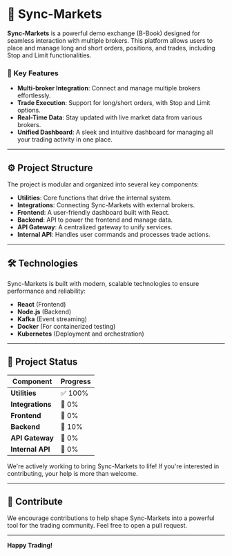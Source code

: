 # 🚀 Sync-Markets

**Sync-Markets** is a powerful demo exchange (B-Book) designed for seamless interaction with multiple brokers. This platform allows users to place and manage long and short orders, positions, and trades, including Stop and Limit functionalities.

### 🌟 Key Features
- **Multi-broker Integration**: Connect and manage multiple brokers effortlessly.
- **Trade Execution**: Support for long/short orders, with Stop and Limit options.
- **Real-Time Data**: Stay updated with live market data from various brokers.
- **Unified Dashboard**: A sleek and intuitive dashboard for managing all your trading activity in one place.

---

## ⚙️ Project Structure
The project is modular and organized into several key components:

- **Utilities**: Core functions that drive the internal system.
- **Integrations**: Connecting Sync-Markets with external brokers.
- **Frontend**: A user-friendly dashboard built with React.
- **Backend**: API to power the frontend and manage data.
- **API Gateway**: A centralized gateway to unify services.
- **Internal API**: Handles user commands and processes trade actions.

---

## 🛠️ Technologies
Sync-Markets is built with modern, scalable technologies to ensure performance and reliability:
- **React** (Frontend)
- **Node.js** (Backend)
- **Kafka** (Event streaming)
- **Docker** (For containerized testing)
- **Kubernetes** (Deployment and orchestration)

---

## 🚧 Project Status

| Component       | Progress    |
|-----------------|-------------|
| **Utilities**    | ✅ 100%     |
| **Integrations** | 🚧 0%       |
| **Frontend**     | 🚧 0%       |
| **Backend**      | 🚧 10%      |
| **API Gateway**  | 🚧 0%       |
| **Internal API** | 🚧 0%       |

We're actively working to bring Sync-Markets to life! If you're interested in contributing, your help is more than welcome.

---

## 🤝 Contribute
We encourage contributions to help shape Sync-Markets into a powerful tool for the trading community. Feel free to open a pull request.

---

**Happy Trading!**
